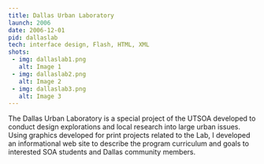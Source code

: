 ```yaml
---
title: Dallas Urban Laboratory
launch: 2006
date: 2006-12-01
pid: dallaslab
tech: interface design, Flash, HTML, XML
shots:
 - img: dallaslab1.png
   alt: Image 1
 - img: dallaslab2.png
   alt: Image 2
 - img: dallaslab3.png
   alt: Image 3
---
```

The Dallas Urban Laboratory is a special project of the UTSOA developed to conduct design explorations and local research into large urban issues. Using graphics developed for print projects related to the Lab, I developed an informational web site to describe the program curriculum and goals to interested SOA students and Dallas community members.
